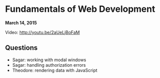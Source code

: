 # Fundamentals of Web Development

**March 14, 2015**

Video: http://youtu.be/2aUeLjBoFaM

## Questions

- Sagar: working with modal windows
- Sagar: handling authorization errors
- Theodore: rendering data with JavaScript
